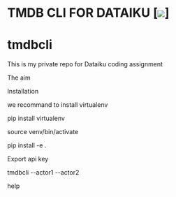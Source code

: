# TMDB CLI FOR DATAIKU [![](https://img.shields.io/badge/python-%3E%3D3.7-green)]


# tmdbcli



This is my private repo for Dataiku coding assignment


The aim


Installation


we recommand to install virtualenv 

pip install virtualenv 

source venv/bin/activate


pip install -e . 

Export api key




tmdbcli --actor1 --actor2


help
